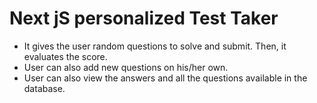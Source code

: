 # Next jS personalized Test Taker
- It gives the user random questions to solve and submit. Then, it evaluates the score. 
- User can also add new questions on his/her own. 
- User can also view the answers and all the questions available in the database. 
